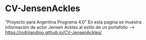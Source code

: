 # CV-JensenAckles
"Proyecto para Argentina Programa 4.0"
En esta pagina se muestra información de actor Jensen Ackles al estilo de un portafolio 
--> https://rodriiandino.github.io/CV-JensenAckles/
